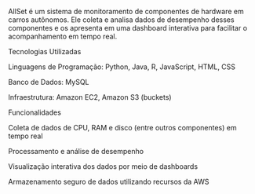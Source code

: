 AllSet é um sistema de monitoramento de componentes de hardware em carros autônomos. Ele coleta e analisa dados de desempenho desses componentes e os apresenta em uma dashboard interativa para facilitar o acompanhamento em tempo real.

Tecnologias Utilizadas

Linguagens de Programação: Python, Java, R, JavaScript, HTML, CSS

Banco de Dados: MySQL

Infraestrutura: Amazon EC2, Amazon S3 (buckets)

Funcionalidades

Coleta de dados de CPU, RAM e disco (entre outros componentes) em tempo real

Processamento e análise de desempenho

Visualização interativa dos dados por meio de dashboards

Armazenamento seguro de dados utilizando recursos da AWS
